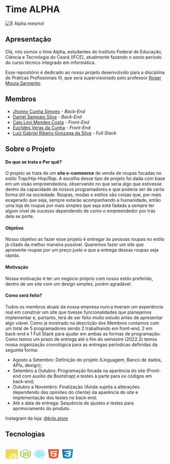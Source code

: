 # Time ALPHA

![É Alpha mesmo!](https://user-images.githubusercontent.com/112483118/190138208-3743eb0f-4029-4699-9687-41f126e3a7d3.png)

## Apresentação
Olá, nós somos o time Alpha, estudantes do Instituto Federal de Educação, Ciência e Tecnologia do Ceará (IFCE), atualmente fazendo o sexto período do curso técnico integrado em informática.

Esse repositório é dedicado ao nosso projeto desenvolvido para a disciplina de Práticas Profissionais III, que será supervisionado pelo professor [Roger Moura Sarmento](https://github.com/rogermsarmento).

## Membros

- [Jhonny Cunha Simoes](https://github.com/jhonnycs)  - *Back-End*
- [Daniel Sampaio Silva](https://github.com/DanielSSPP) - *Back-End*
- [Caio Levi Mendes Costa](https://github.com/caiolevimc) - *Front-End*
- [Euclides Veras da Cunha](https://github.com/EuclidesCunha0) - *Front-End*
- [Luiz Gabriel Ribeiro Gonzaga da Silva](https://github.com/https://github.com/eholuizao) - *Full Stack*

## Sobre o Projeto

#### Do que se trata e Por quê?

O projeto se trata de um **site e-commerce** de venda de roupas focadas no estilo Trap/Hip-Hop/Rap.
A escolha desse tipo de projeto foi dada com base em um visão empreendedora, observando no que seria algo que estivesse dentro da capacidade de nossos programadores e que poderia ser de certa forma útil na sociedade. Roupas, modas e estilos são coisas que, por mais exagerado que seja, sempre estarão acompanhando a humanidade, então uma loja de roupas por mais simples que seja está fadada a sempre ter algum nível de sucesso dependendo de como o empreendedor por trás dela se porte.

#### Objetivo

Nosso objetivo ao fazer esse projeto é entregar às pessoas roupas no estilo já citado da melhor maneira possível. Queremos fazer um site que apresente roupas por um preço justo e que a entrega dessas roupas seja rápida.

#### Motivação

Nossa motivação é ter um negócio próprio com nosso estilo preferido, dentro de um site com um design simples, porém agradável.

#### Como será feito?

Todos os membros atuais da nossa empresa nunca tiveram um experiência real em construir um site que tivesse funcionalidades que planejamos implementar e, portanto, terá de ser feito muito estudo antes de apresentar algo viável.
Como já mostrado na descrição dos Membros contamos com um total de 5 programadores sendo 2 trabalhando em front-end, 2 em back-end e 1 Full Stack para ajudar em ambas as formas de programação. Como temos um prazo de entrega até o fim do semestre (2022.2) temos nossa organização cronológica para as entregas períodicas definidas da seguinte forma:

- Agosto a Setembro: Definição do projeto (Linguagem, Banco de dados, APIs, design);
- Setembro a Outubro: Programação focada na aparência do site (Front-end com auxílio de Bootstrap) e testes à parte para os códigos em back-end;
- Outubro a Novembro: Finalização (Ainda sujeita a alterações dependendo das opiniôes do cliente) da aparência do site e implementação dos testes no back-end;
- Até a data de entrega: Sequência de ajustes e testes para aprimoramento do produto.

Instagram da loja: [@krip.store](https://www.instagram.com/krip.store/)

## Tecnologias

<div style="display: inline_block"><br>
  <img title="javascript" align="center" height="30" width="40" src="https://raw.githubusercontent.com/devicons/devicon/master/icons/javascript/javascript-plain.svg">
  <img title="nodejs" align="center" height="30" width="40" src="https://raw.githubusercontent.com/devicons/devicon/master/icons/nodejs/nodejs-original.svg">
  <img title="react" align="center" height="30" width="40" src="https://raw.githubusercontent.com/devicons/devicon/master/icons/react/react-original.svg">
  <img title="html5" align="center" height="30" width="40" src="https://raw.githubusercontent.com/devicons/devicon/master/icons/html5/html5-original.svg">
  <img title="css3" align="center" height="30" width="40" src="https://raw.githubusercontent.com/devicons/devicon/master/icons/css3/css3-original.svg">
</div>
